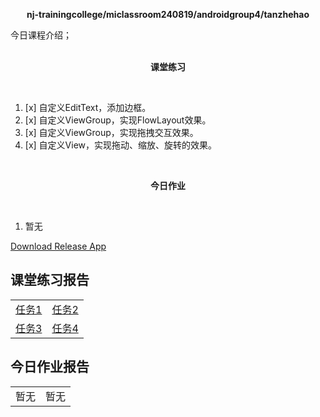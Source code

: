 <div>
    <p align="center">
        <strong>nj-trainingcollege/miclassroom240819/androidgroup4/tanzhehao</strong>
        <br>
    </p>
    今日课程介绍；
    <br><br>
    <p align="center"><strong>课堂练习</strong></p>
    <br>
</div>

1. [x] 自定义EditText，添加边框。
2. [x] 自定义ViewGroup，实现FlowLayout效果。
3. [x] 自定义ViewGroup，实现拖拽交互效果。
4. [x] 自定义View，实现拖动、缩放、旋转的效果。

<div>
    <br>
    <p align="center"><strong>今日作业</strong></p>
    <br>
</div>

1. 暂无

<div>
    <a href="app/release/app-release.apk?inline=false">Download Release App</a>
    <br>
</div>

## 课堂练习报告

|                         |                         |
| ----------------------- | ----------------------- |
| [任务1](Day8-Train1.md) | [任务2](Day8-Train2.md) |
| [任务3](Day8-Train3.md) | [任务4](Day8-Train4.md)                    |

## 今日作业报告

|      |      |
| ---- | ---- |
| 暂无 | 暂无 |

